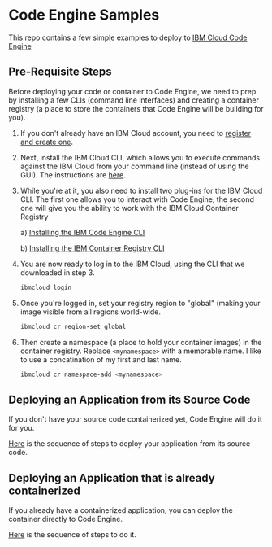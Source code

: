 # Code Engine Samples

This repo contains a few simple examples to deploy to [IBM Cloud Code Engine](https://www.ibm.com/cloud/code-engine)

## Pre-Requisite Steps

Before deploying your code or container to Code Engine, we need to prep by installing a few CLIs (command line interfaces) and creating a container registry (a place to store the containers that Code Engine will be building for you).

1. If you don't already have an IBM Cloud account, you need to [register and create one](https://cloud.ibm.com/registration).

2. Next, install the IBM Cloud CLI, which allows you to execute commands against the IBM Cloud from your command line (instead of using the GUI). The instructions are [here](https://cloud.ibm.com/docs/cli?topic=cli-install-ibmcloud-cli).

3. While you're at it, you also need to install two plug-ins for the IBM Cloud CLI. The first one allows you to interact with Code Engine, the second one will give you the ability to work with the IBM Cloud Container Registry

    a) [Installing the IBM Code Engine CLI](https://cloud.ibm.com/docs/codeengine?topic=codeengine-install-cli)

    b) [Installing the IBM Container Registry CLI](https://cloud.ibm.com/docs/Registry?topic=Registry-registry_setup_cli_namespace)

4. You are now ready to log in to the IBM Cloud, using the CLI that we downloaded in step 3.

    ```bash
    ibmcloud login
    ```

5. Once you're logged in, set your registry region to "global" (making your image visible from all regions world-wide.

    ```bash
    ibmcloud cr region-set global
    ```

6. Then create a namespace (a place to hold your container images) in the container registry. Replace `<mynamespace>` with a memorable name. I like to use a concatination of my first and last name.

    ```bash
    ibmcloud cr namespace-add <mynamespace>
    ```

## Deploying an Application from its Source Code

If you don't have your source code containerized yet, Code Engine will do it for you.

[Here](https://github.com/uwefassnacht/code-engine-samples/blob/main/deploy-app-from-source/how-to-deploy-from-source.md) is the sequence of steps to deploy your application from its source code.

## Deploying an Application that is already containerized

If you already have a containerized application, you can deploy the container directly to Code Engine. 

[Here](https://github.com/uwefassnacht/code-engine-samples/blob/main/deploy-app-from-container/how-to-deploy-container.md) is the sequence of steps to do it.